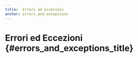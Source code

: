 ```yaml
---
title:  Errori ed eccezioni
anchor: errors_and_exceptions
---
```


#  Errori ed Eccezioni {#errors_and_exceptions_title}

